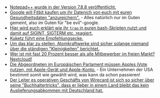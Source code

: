 * [Notepad++ wurde in der Version 7.8.8 veröffentlicht.](https://notepad-plus-plus.org/downloads/v7.8.8/)
* [Google will Fitbit kaufen um ihr Datenich von euch mit euren Gesundheitsdaten "anzureichern".](https://netzpolitik.org/2020/fitbit-uebernahme-wenn-dir-google-beim-atmen-zuhoert/) - Alles natürlich nur im Guten gemeint, also im Guten für "be evil"-google.
* [Hier wird euch erklärt wie ihr `trap` in euren bash-Skripten nutzt und damit auf SIGINT, SIGTERM etc. reagiert.](https://opensource.com/article/20/6/bash-trap)
* [Kuketz führt eine Empfehlungsecke.](https://www.kuketz-blog.de/empfehlungsecke/)
* [Um das klar zu stellen, Atomkraftwerke sind sicher solange niemand über die ständigen "Kleinigkeiten" berichtet.](https://netzfrauen.org/2020/06/29/wolke/)
* [Wer ist mit fast 20 Prozent besser als alle Mitbewerber im freien Markt? Nextcloud!](https://cloud.bazzline.net/index.php/apps/news/#/items/unread)
* [Die Abgeordneten im Europäischen Parlament müssen Apples iVote nutzen, mit Apple-Gerät und Apple-Konto.](https://netzpolitik.org/2020/ivote-eu-abgeordnete-kritisieren-neue-abstimmungs-app/) - Ein Unternehmen der USA bestimmt somit wie gewählt wird, was kann da schon passieren!
* [Der Leiter es operativen Geschäfts von Wirecard ist sich so sicher über seine "Buchhaltertricks", dass er lieber in einem Land bleibt das kein Auslieferungsabkommen mit Deutschland hat.](https://blog.fefe.de/?ts=a0076f37)
